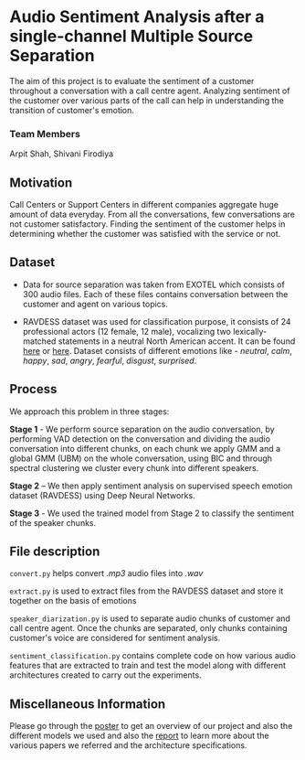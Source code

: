 # Audio Sentiment Analysis after a single-channel Multiple Source Separation

The aim of this project is to evaluate the sentiment of a customer throughout a conversation with a call centre agent. Analyzing sentiment of the customer over various parts of the call can help in understanding the transition of customer's emotion.

### Team Members

Arpit Shah, Shivani Firodiya

## Motivation

Call Centers or Support Centers in different companies aggregate huge amount of data everyday. From all the conversations, few conversations are not customer satisfactory. Finding the sentiment of the customer helps in determining whether the customer was satisfied with the service or not. 

## Dataset

* Data for source separation was taken from EXOTEL which consists of 300 audio files. Each of these files contains conversation between the customer and agent on various topics.

* RAVDESS dataset was used for classification purpose, it consists of 24 professional actors (12 female, 12 male), vocalizing two lexically-matched statements in a neutral North American accent. It can be found [here](https://www.kaggle.com/uwrfkaggler/ravdess-emotional-speech-audio) or [here](https://smartlaboratory.org/ravdess/). Dataset consists of different emotions like -  *neutral*, *calm*, *happy*, *sad*, *angry*, *fearful*, *disgust*, *surprised*.

## Process

We approach this problem in three stages:

**Stage 1** - We perform source separation on the audio conversation, by performing VAD detection on the conversation and dividing the audio conversation into different chunks, on each chunk we apply GMM and a global GMM (UBM) on the whole conversation, using BIC and through spectral clustering we cluster every chunk into different speakers.

**Stage 2** – We then apply sentiment analysis on supervised speech emotion dataset (RAVDESS) using Deep Neural Networks.

**Stage 3** - We used the trained model from Stage 2 to classify the sentiment of the speaker chunks.

## File description

`convert.py` helps convert *.mp3* audio files into *.wav*

`extract.py` is used to extract files from the RAVDESS dataset and store it together on the basis of emotions

`speaker_diarization.py` is used to separate audio chunks of customer and call centre agent. Once the chunks are separated, only chunks containing customer's voice are considered for sentiment analysis.

`sentiment_classification.py` contains complete code on how various audio features that are extracted to train and test the model along with different architectures created to carry out the experiments.

## Miscellaneous Information

Please go through the [poster]() to get an overview of our project and also the different models we used and also the [report]() to learn more about the various papers we referred and the architecture specifications.